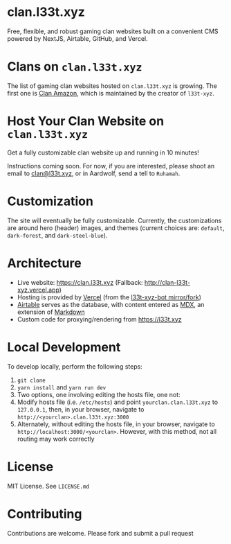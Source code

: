 # clan.l33t.xyz

Free, flexible, and robust gaming clan websites built on a convenient CMS powered by NextJS, Airtable, GitHub, and Vercel.

# Clans on `clan.l33t.xyz`

The list of gaming clan websites hosted on `clan.l33t.xyz` is growing. The first one is [Clan Amazon](https://amazon.clan.l33t.xyz), which is maintained by the creator of `l33t-xyz`.

# Host Your Clan Website on `clan.l33t.xyz`

Get a fully customizable clan website up and running in 10 minutes!

Instructions coming soon. For now, if you are interested, please shoot an email to <clan@l33t.xyz>, or in Aardwolf, send a tell to `Ruhamah`.

# Customization

The site will eventually be fully customizable. Currently, the customizations are around hero (header) images, and themes (current choices are: `default`, `dark-forest`, and `dark-steel-blue`).

# Architecture

- Live website: <https://clan.l33t.xyz> (Fallback: <http://clan-l33t-xyz.vercel.app>)
- Hosting is provided by [Vercel](https://vercel.com) (from the [l33t-xyz-bot mirror/fork](https://github.com/l33t-xyz-bot/clan.l33t.xyz))
- [Airtable](https://airtable.com) serves as the database, with content entered as [MDX](https://mdxjs.com), an extension of [Markdown](https://en.wikipedia.org/wiki/Markdown)
- Custom code for proxying/rendering from <https://l33t.xyz>

# Local Development

To develop locally, perform the following steps:

1. `git clone`
1. `yarn install` and `yarn run dev`
1. Two options, one involving editing the hosts file, one not:
  1. Modify hosts file (i.e. `/etc/hosts`) and point `yourclan.clan.l33t.xyz` to `127.0.0.1`, then, in your browser, navigate to `http://<yourclan>.clan.l33t.xyz:3000`
  1. Alternately, without editing the hosts file, in your browser, navigate to `http://localhost:3000/<yourclan>`. However, with this method, not all routing may work correctly

# License

MIT License. See `LICENSE.md`

# Contributing

Contributions are welcome. Please fork and submit a pull request
